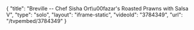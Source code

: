 {
    "title": "Breville -- Chef Sisha Ort\u00fazar's Roasted Prawns with Salsa V",
    "type": "solo",
    "layout": "iframe-static",
    "videoId": "3784349",
    "url": "\/tvpembed\/3784349"
}